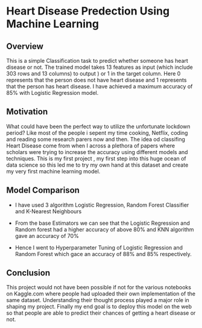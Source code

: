 # Heart Disease Predection Using Machine Learning
 
## Overview
This is a simple Classification task to predict whether someone has heart disease or not. The trained model takes 13 features as input (which include 303 rows and 13 columns) to output ) or 1 in the target column. Here 0 represents that the person does not have heart disease and 1 represents that the person has heart disease. I have achieved a maximum accuracy of 85% with Logistic Regression model.

## Motivation
What could have been the perfect way to utilize the unfortunate lockdown period? Like most of the people i sepent my time cooking, Netflix, coding and reading some research parers now and then. The idea od classifing Heart Disease come from when I across a plethora of papers where scholars were trying to increase the accuracy using different models and techniques. This is my first project , my first step into this huge ocean of data science so this led me to try my own hand at this dataset and create my very first machine learning model.

## Model Comparison

* I have used 3 algorithm Logistic Regression, Random Forest Classifier and K-Nearest Neighbours

* From the base Estimators we can see that the Logistic Regression and Random forest had a higher accuracy of above 80% and KNN algorithm gave an accuracy of 70%

* Hence I went to Hyperparameter Tuning of Logistic Regression and Random Forest which gace an accuracy of 88% and 85% respectively.
  
##  Conclusion 

This project would not have been possible if not for the various notebooks on Kaggle.com where people had uploaded their own implementation of the same dataset. Understanding their thought process played a major role in shaping my project. Finally my end goal is to deploy this model on the web so that people are able to predict their  chances of getting a heart disease or not.

